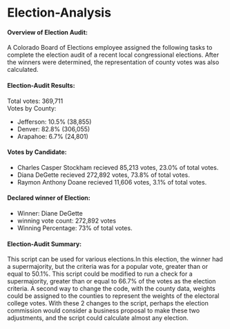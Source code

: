 # Election-Analysis


#### Overview of Election Audit: 

A Colorado Board of Elections employee assigned the following tasks to complete the election audit of a recent local congressional elections. After the winners were determined, the representation of county votes was also calculated.


#### Election-Audit Results:
Total votes: 369,711  
Votes by County:
* Jefferson: 10.5% (38,855)
* Denver: 82.8% (306,055)
* Arapahoe: 6.7% (24,801)

#### Votes by Candidate:
* Charles Casper Stockham recieved 85,213 votes, 23.0% of total votes.
* Diana DeGette recieved 272,892 votes, 73.8% of total votes.
* Raymon Anthony Doane recieved 11,606 votes, 3.1% of total votes.

#### Declared winner of Election:
* Winner: Diane DeGette
* winning vote count: 272,892 votes
* Winning Percentage: 73% of total votes.


#### Election-Audit Summary:
This script can be used for various elections.In this election, the winner had a supermajority, but the criteria was for a popular vote, greater than or equal to 50.1%. This script could be modified to run a check for a supermajority, greater than or equal to 66.7% of the votes as the election criteria. A second way to change the code, with the county data, weights could be assigned to the counties to represent the weights of the electoral college votes. With these 2 changes to the script, perhaps the election commission would consider a business proposal to make these two adjustments, and the script could calculate almost any election.

